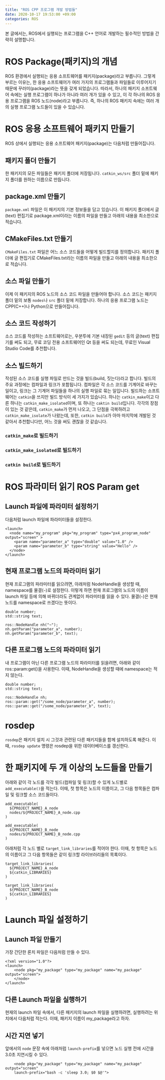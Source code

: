 ```yaml
---
title: "ROS CPP 프로그램 개발 방법들"
date: 2020-10-17 19:53:00 +09:00
categories: ROS
---
```

본 글에서는, ROS에서 실행되는 프로그램을 C++ 언어로 개발하는 필수적인 방법을 간략히 설명합니다.

# ROS Package(패키지)의 개념
ROS 환경에서 실행되는 응용 소프트웨어를 패키지(package)라고 부릅니다. 그렇게 부르는 이유는, 한 응용 소프트웨어가 여러 가지의 프로그램들과 파일들로 이루어지기 때문에 꾸러미(package)라는 뜻을 갖게 되었습니다. 따라서, 하나의 패키지 소프트웨어 속에는 실행 프로그램이 하나가 아니라 여러 개가 있을 수 있고, 이 각 하나의 ROS 응용 프로그램을 ROS 노드(node)라고 부릅니다. 즉, 하나의 ROS 패키지 속에는 여러 개의 실행 프로그램 노드들이 있을 수 있습니다.

# ROS 응용 소프트웨어 패키지 만들기
ROS 상에서 실행되는 응용 소프트웨어 패키지(package)는 다음처럼 만들어집니다.

## 패키지 폴더 만들기
한 패키지의 모든 파일들은 패키지 폴더에 저장됩니다. `catkin_ws/src` 폴더 밑에 패키지 폴더를 원하는 이름으로 만듭니다.

## package.xml 만들기
`package.xml` 파일은 이 패키지의 기본 정보들을 담고 있습니다. 이 패키지 폴더에서 글(text) 편집기로 package.xml이라는 이름의 파일을 만들고 아래의 내용을 최소한으로 적습니다.

## CMakeFiles.txt 만들기
`CMakeFiles.txt` 파일은 어느 소스 코드들을 어떻게 빌드할지를 정의합니다. 패키지 폴더에 글 편집기로 CMakeFiles.txt라는 이름의 파일을 만들고 아래의 내용을 최소한으로 적습니다.

## 소스 파일 만들기
이제 이 패키지의 ROS 노드의 소스 코드 파일을 만들어야 합니다. 소스 코드는 패키지 폴더 밑의 보통 `nodes`나 `src` 폴더 밑에 저장합니다. 하나의 응용 프로그램 노드는 CPP(C++)나 Python으로 만들어집니다.

## 소스 코드 작성하기
소스 코드를 작성하는 소프트웨어로는, 우분투에 기본 내장된 `gedit` 등의 글(text) 편집기를 써도 되고, 무료 코딩 전용 소프트웨어인 Qt 등을 써도 되는데, 무료인 Visual Studio Code를 추천합니다.

## 소스 빌드하기
작성된 소스 코드를 실행 파일로 만드는 것을 빌드(build, 짓는다)라고 합니다. 빌드의 주요 과정에는 컴파일과 링크가 포함됩니다. 컴파일은 각 소스 코드를 기계어로 바꾸는 일이고, 링크는 그 기계어 파일들을 하나의 실행 파일로 묶는 일입니다.
빌드하는 소프트웨어는 `catkin`을 쓰지만 빌드 방식이 세 가지가 있습니다. 하나는 `catkin_make`이고 다른 하나는 `catkin_make_isolated`이며, 또 하나는 `caktin build`입니다. 각각의 장점이 있는 것 같은데, `catkin_make`가 먼저 나오고, 그 단점을 극복하려고 `catkin_make_isolate`가 나왔는데, 또한, `catkin build`가 아마 마지막에 개발된 것 같아서 추천합니다만, 어느 것을 써도 괜찮을 것 같습니다.
### `catkin_make`로 빌드하기

### `catkin_make_isolated`로 빌드하기

### `catkin build`로 빌드하기

# ROS 파라미터 읽기 ROS Param get
## Launch 파일에 파라미터 설정하기
다음처럼 launch 파일에 파라미터들을 설정한다.
```
<launch>
  <node name="my_program" pkg="my_program" type="px4_program_node" output="screen" >
    <param name="parameter_a" type="double" value="1.0" />
    <param name="parameter_b" type="string" value="Hello" />
  </node>
</launch>
```
## 현재 프로그램 노드의 파라미터 읽기
현재 프로그램의 파라미터를 읽으려면, 아래처럼 NodeHandle을 생성할 때, namespace를 물결(`~`)로 설정한다. 
이렇게 하면 현재 프로그램의 노드의 이름이 launch 파일 등에 의해 바뀌더라도 관계없이 파라미터를 읽을 수 있다.
물결(`~`)은 현재 노드를 namespace로 쓰겠다는 뜻이다.
```
double number;
std::string text;

ros::NodeHandle nh("~");
nh.getParam("parameter_a", number);
nh.getParam("parameter_b", text);
```

## 다른 프로그램 노드의 파라미터 읽기
내 프로그램이 아닌 다른 프로그램 노드의 파라미터를 읽을려면, 아래와 같이 ros::param:get()을 사용한다.
이때, NodeHandle을 생성할 때에 namespace는 적지 않는다.
```
double number;
std::string text;

ros::NodeHandle nh;   
ros::param::get("/some_node/parameter_a", number);
ros::param::get("/some_node/parameter_b", text);
```

# rosdep
`rosdep`은 패키지 설치 시 그것과 관련된 다른 패키지들을 함께 설치하도록 해준다.
이때, `rosdep update` 명령은 rosdep을 위한 데이터베이스를 갱신한다.

# 한 패키지에 두 개 이상의 노드들을 만들기
아래와 같이 각 노드를 각각 빌드(컴파일 및 링크)할 수 있게 노드별로 `add_executable()`을 적는다. 이때, 첫 항목은 노드의 이름이고, 그 다음 항목들은 컴파일 및 링크할 소스 코드들이다.
```
add_executable(
  ${PROJECT_NAME}_A_node
  nodes/${PROJECT_NAME}_A_node.cpp
)

add_executable(
  ${PROJECT_NAME}_B_node
  nodes/${PROJECT_NAME}_B_node.cpp
)
```
아래처럼 각 노드 별로 `target_link_libraries`를 적어야 한다. 이때, 첫 항목은 노드의 이름이고 그 다음 항목들은 같이 링크할 라이브러리들의 목록이다.
```
target_link_libraries(
  ${PROJECT_NAME}_A_node
  ${catkin_LIBRARIES}
)

target_link_libraries(
  ${PROJECT_NAME}_B_node
  ${catkin_LIBRARIES}
)
```

# Launch 파일 설정하기
## Launch 파일 만들기
가장 간단한 론치 파일은 다음처럼 만들 수 있다.
```
<?xml version="1.0"?>
<launch>
    <node pkg="my_package" type="my_package" name="my_package" output="screen">
    </node>
</launch>
```

## 다른 Launch 파일을 실행하기
현재의 launch 파일 속에서, 다른 패키지의 launch 파일을 실행하려면, 실행하려는 위치에서 다음처럼 적는다. 이때, 패키지 이름이 my_package라고 하자.
> <include file="S(find my_package)/launch/my_package.launch">

## 시간 지연 넣기
앞에서의 `node` 문장 속에 아래처럼 `launch-prefix`를 넣으면 노드 실행 전에 시간을 3.0초 지연시킬 수 있다.
```
    <node pkg="my_package" type="my_package" name="my_package" output="screen"
    launch-prefix="bash -c 'sleep 3.0; $0 $@'">
```
